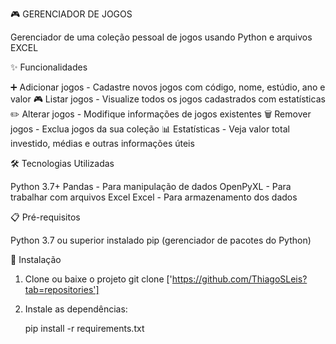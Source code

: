 🎮 GERENCIADOR DE JOGOS

Gerenciador de uma coleção pessoal de jogos usando Python e arquivos EXCEL

✨ Funcionalidades

➕ Adicionar jogos - Cadastre novos jogos com código, nome, estúdio, ano e valor
🎮 Listar jogos - Visualize todos os jogos cadastrados com estatísticas
✏️ Alterar jogos - Modifique informações de jogos existentes
🗑️ Remover jogos - Exclua jogos da sua coleção
📊 Estatísticas - Veja valor total investido, médias e outras informações úteis


🛠️ Tecnologias Utilizadas

Python 3.7+
Pandas - Para manipulação de dados
OpenPyXL - Para trabalhar com arquivos Excel
Excel - Para armazenamento dos dados

📋 Pré-requisitos

Python 3.7 ou superior instalado
pip (gerenciador de pacotes do Python)

🚀 Instalação

1. Clone ou baixe o projeto
    git clone ['https://github.com/ThiagoSLeis?tab=repositories']
2. Instale as dependências:

    pip install -r requirements.txt